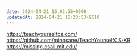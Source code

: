 ```yaml
---
date: 2024-04-21 15:02:55+0000
updatedAt: 2024-04-21 15:23:53+9610
---
```

https://teachyourselfcs.com/
https://github.com/minnsane/TeachYourselfCS-KR
https://missing.csail.mit.edu/